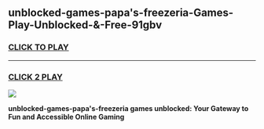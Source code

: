 
## unblocked-games-papa's-freezeria-Games-Play-Unblocked-&-Free-91gbv
<h3>
<a href="https://premium76.site?title=unblocked-games-papa's-freezeria&ref=24A">CLICK TO PLAY</a></h3>
<hr>

<h3>
<a href="https://premium76.site?title=unblocked-games-papa's-freezeria&ref=24A">CLICK 2 PLAY</a>
  
</h3>

<a href="https://premium76.site?title=unblocked-games-papa's-freezeria&ref=24A"><img src="https://clearcache.store/games.png"></a>


**unblocked-games-papa's-freezeria games unblocked: Your Gateway to Fun and Accessible Online Gaming**
